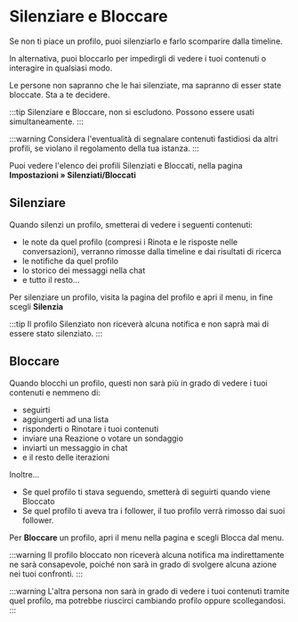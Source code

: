 # Silenziare e Bloccare

Se non ti piace un profilo, puoi silenziarlo e farlo scomparire dalla timeline.

In alternativa, puoi bloccarlo per impedirgli di vedere i tuoi contenuti o interagire in qualsiasi modo.

Le persone non sapranno che le hai silenziate, ma sapranno di esser state bloccate. Sta a te decidere.

:::tip
Silenziare e Bloccare, non si escludono. Possono essere usati simultaneamente.
:::

:::warning
Considera l'eventualità di segnalare contenuti fastidiosi da altri profili, se violano il regolamento della tua istanza.
:::

Puoi vedere l'elenco dei profili Silenziati e Bloccati, nella pagina **Impostazioni » Silenziati/Bloccati**

## Silenziare

Quando silenzi un profilo, smetterai di vedere i seguenti contenuti:

- le note da quel profilo (compresi i Rinota e le risposte nelle conversazioni), verranno rimosse dalla timeline e dai risultati di ricerca
- le notifiche da quel profilo
- lo storico dei messaggi nella chat
- e tutto il resto...

Per silenziare un profilo, visita la pagina del profilo e apri il menu, in fine scegli **Silenzia**

:::tip
Il profilo Silenziato non riceverà alcuna notifica e non saprà mai di essere stato silenziato.
:::

## Bloccare

Quando blocchi un profilo, questi non sarà più in grado di vedere i tuoi contenuti e nemmeno di:

- seguirti
- aggiungerti ad una lista
- risponderti o Rinotare i tuoi contenuti
- inviare una Reazione o votare un sondaggio
- inviarti un messaggio in chat
- e il resto delle iterazioni

Inoltre...

- Se quel profilo ti stava seguendo, smetterà di seguirti quando viene Bloccato
- Se quel profilo ti aveva tra i follower, il tuo profilo verrà rimosso dai suoi follower.

Per **Bloccare** un profilo, apri il menu nella pagina e scegli Blocca dal menu.

:::warning
Il profilo bloccato non riceverà alcuna notifica ma indirettamente ne sarà consapevole, poiché non sarà in grado di svolgere alcuna azione nei tuoi confronti.
:::

:::warning
L'altra persona non sarà in grado di vedere i tuoi contenuti tramite quel profilo, ma potrebbe riuscirci cambiando profilo oppure scollegandosi.
:::
